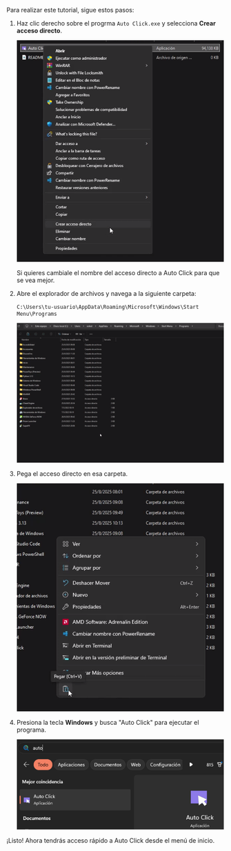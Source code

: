 Para realizar este tutorial, sigue estos pasos:

1. Haz clic derecho sobre el progrma ``Auto Click.exe`` y selecciona **Crear acceso directo**.

    <!-- Captura: Crear acceso directo -->
    ![Captura de pantalla: Crear acceso directo](Fotos/Acceso.png)

    Si quieres cambiale el nombre del acceso directo a Auto Click para que se vea mejor.

2. Abre el explorador de archivos y navega a la siguiente carpeta:

     ```
     C:\Users\tu-usuario\AppData\Roaming\Microsoft\Windows\Start Menu\Programs
     ```

    <!-- Captura: Navegando a la carpeta -->
    ![Captura de pantalla: Carpeta de menú inicio](Fotos\carpeta.png)

3. Pega el acceso directo en esa carpeta.

    <!-- Captura: Pegando el acceso directo -->
    ![Captura de pantalla: Pegando acceso directo](Fotos/pegar.png)

4. Presiona la tecla **Windows** y busca "Auto Click" para ejecutar el programa.

    <!-- Captura: Buscando Auto Click en el menú inicio -->
    ![Captura de pantalla: Ejecutando Auto Click](Fotos/final.png)

¡Listo! Ahora tendrás acceso rápido a Auto Click desde el menú de inicio.